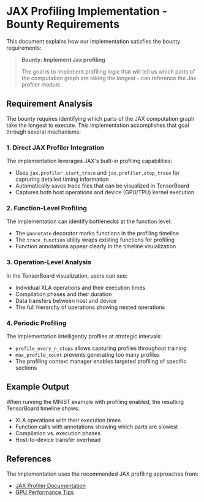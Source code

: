 # JAX Profiling Implementation - Bounty Requirements

This document explains how our implementation satisfies the bounty requirements:

> **Bounty: Implement Jax profiling**
>
> The goal is to implement profiling logic that will tell us which parts of the computation graph are taking the longest - can reference the Jax profiler module.

## Requirement Analysis

The bounty requires identifying which parts of the JAX computation graph take the longest to execute. This implementation accomplishes that goal through several mechanisms:

### 1. Direct JAX Profiler Integration

The implementation leverages JAX's built-in profiling capabilities:
- Uses `jax.profiler.start_trace` and `jax.profiler.stop_trace` for capturing detailed timing information
- Automatically saves trace files that can be visualized in TensorBoard
- Captures both host operations and device (GPU/TPU) kernel execution

### 2. Function-Level Profiling

The implementation can identify bottlenecks at the function level:
- The `@annotate` decorator marks functions in the profiling timeline
- The `trace_function` utility wraps existing functions for profiling
- Function annotations appear clearly in the timeline visualization

### 3. Operation-Level Analysis

In the TensorBoard visualization, users can see:
- Individual XLA operations and their execution times
- Compilation phases and their duration
- Data transfers between host and device
- The full hierarchy of operations showing nested operations

### 4. Periodic Profiling

The implementation intelligently profiles at strategic intervals:
- `profile_every_n_steps` allows capturing profiles throughout training
- `max_profile_count` prevents generating too many profiles
- The profiling context manager enables targeted profiling of specific sections

## Example Output

When running the MNIST example with profiling enabled, the resulting TensorBoard timeline shows:
- XLA operations with their execution times
- Function calls with annotations showing which parts are slowest
- Compilation vs. execution phases
- Host-to-device transfer overhead

## References

The implementation uses the recommended JAX profiling approaches from:
- [JAX Profiler Documentation](https://docs.jax.dev/en/latest/jax.profiler.html)
- [GPU Performance Tips](https://docs.jax.dev/en/latest/gpu_performance_tips.html) 